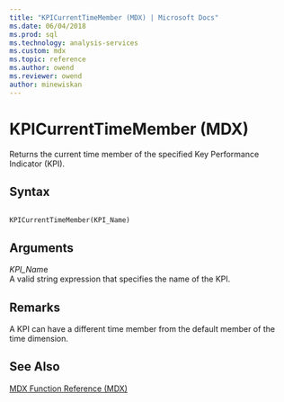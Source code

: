 ```yaml
---
title: "KPICurrentTimeMember (MDX) | Microsoft Docs"
ms.date: 06/04/2018
ms.prod: sql
ms.technology: analysis-services
ms.custom: mdx
ms.topic: reference
ms.author: owend
ms.reviewer: owend
author: minewiskan
---
```

# KPICurrentTimeMember (MDX)


  Returns the current time member of the specified Key Performance Indicator (KPI).  
  
## Syntax  
  
```  
  
KPICurrentTimeMember(KPI_Name)  
```  
  
## Arguments  
 *KPI_Nam*e  
 A valid string expression that specifies the name of the KPI.  
  
## Remarks  
 A KPI can have a different time member from the default member of the time dimension.  
  
## See Also  
 [MDX Function Reference &#40;MDX&#41;](../mdx/mdx-function-reference-mdx.md)  
  
  
